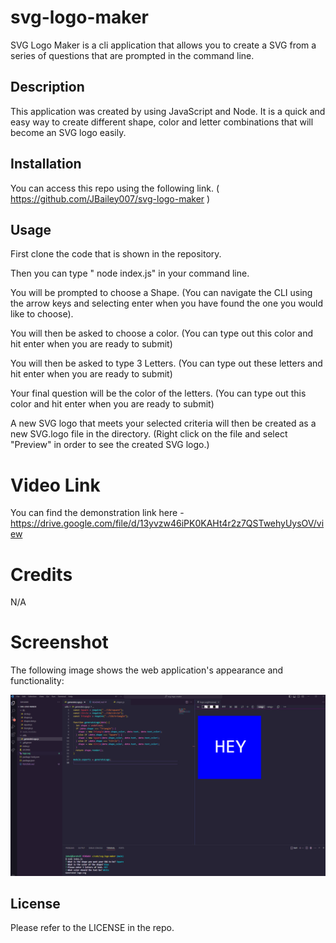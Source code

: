 # svg-logo-maker
SVG Logo Maker is a cli application that allows you to create a SVG from a series of questions that are prompted in the command line. 
## Description
This application was created by using JavaScript and Node. It is a quick and easy way to create different shape, color and letter combinations that will become an SVG logo easily. 

## Installation

You can access this repo using the following link. ( https://github.com/JBailey007/svg-logo-maker )

## Usage

First clone the code that is shown in the repository. 

Then you can type " node index.js" in your command line.

You will be prompted to choose a Shape. (You can navigate the CLI using the arrow keys and selecting enter when you have found the one you would like to choose).

You will then be asked to choose a color. (You can type out this color and hit enter when you are ready to submit)

You will then be asked to type 3 Letters. (You can type out these letters and hit enter when you are ready to submit)

Your final question will be the color of the letters. (You can type out this color and hit enter when you are ready to submit)

A new SVG logo that meets your selected criteria will then be created as a new SVG.logo file in the directory. (Right click on the file and select "Preview" in order to see the created SVG logo.)

# Video Link
You can find the demonstration link here - https://drive.google.com/file/d/13yvzw46iPK0KAHt4r2z7QSTwehyUysOV/view 

# Credits
N/A

# Screenshot
The following image shows the web application's appearance and functionality:

![The Note Taker Application.](<SVG Logo.png>)

## License
Please refer to the LICENSE in the repo. 
